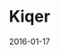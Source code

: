 ---
layout: site
title: "Kiqer"
date: 2016-01-17
categories: [community]
version: 1.3.14
major: 1
minor: 3
patch: 14
slug: kiqer
link: http://kiqer.com/
permalink: /sites/:slug
---